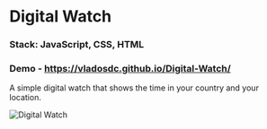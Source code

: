 # Digital Watch

### Stack: JavaScript, CSS, HTML

### Demo - https://vladosdc.github.io/Digital-Watch/

A simple digital watch that shows the time in your country and your location.

![Digital Watch](https://github.com/vladosdc/Digital-Watch/assets/60854964/cf8175bb-a68c-4813-8766-0a81829e5e62)


